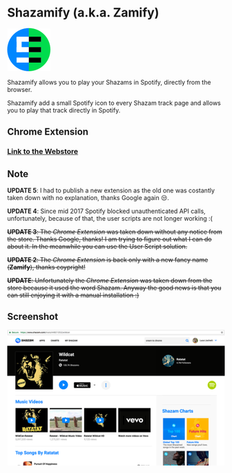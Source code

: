 # Shazamify (a.k.a. Zamify)

![image](./images/icon.png)

Shazamify allows you to play your Shazams in Spotify, directly from the browser.

Shazamify add a small Spotify icon to every Shazam track page and allows you to play that track directly in Spotify.

## Chrome Extension

### [Link to the Webstore](https://chrome.google.com/webstore/detail/zamify/foilfgbdcipbajipeodmjjnkflkfocin/related)

## Note

**UPDATE 5**: I had to publish a new extension as the old one was costantly taken down with no explanation, thanks Google again 😒.

**UPDATE 4**: Since mid 2017 Spotify blocked unauthenticated API calls, unfortunately, because of that, the user scripts are not longer working :(

~~**UPDATE 3**</b>: The *Chrome Extension* was taken down without any notice from the store. Thanks Google, thanks! I am trying to figure out what I can do about it. In the meanwhile you can use the User Script solution.~~

~~**UPDATE 2**: The *Chrome Extension* is back only with a new fancy name (**Zamify**), thanks coypright!~~

~~**UPDATE**: Unfortunately the *Chrome Extension* was taken down from the store because it used the word Shazam. Anyway the good news is that you can still enjoying it with a manual installation :)~~

## Screenshot

![screenshot](./images/shazamify.png)

